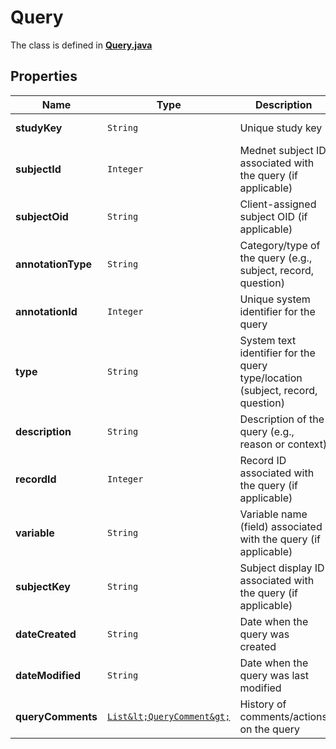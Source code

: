

# Query

The class is defined in **[Query.java](../../src/main/java/org/openapitools/model/Query.java)**

## Properties

Name | Type | Description | Notes
------------ | ------------- | ------------- | -------------
**studyKey** | `String` | Unique study key |  [optional property]
**subjectId** | `Integer` | Mednet subject ID associated with the query (if applicable) |  [optional property]
**subjectOid** | `String` | Client-assigned subject OID (if applicable) |  [optional property]
**annotationType** | `String` | Category/type of the query (e.g., subject, record, question) |  [optional property]
**annotationId** | `Integer` | Unique system identifier for the query |  [optional property]
**type** | `String` | System text identifier for the query type/location (subject, record, question) |  [optional property]
**description** | `String` | Description of the query (e.g., reason or context) |  [optional property]
**recordId** | `Integer` | Record ID associated with the query (if applicable) |  [optional property]
**variable** | `String` | Variable name (field) associated with the query (if applicable) |  [optional property]
**subjectKey** | `String` | Subject display ID associated with the query (if applicable) |  [optional property]
**dateCreated** | `String` | Date when the query was created |  [optional property]
**dateModified** | `String` | Date when the query was last modified |  [optional property]
**queryComments** | [`List&lt;QueryComment&gt;`](QueryComment.md) | History of comments/actions on the query |  [optional property]















